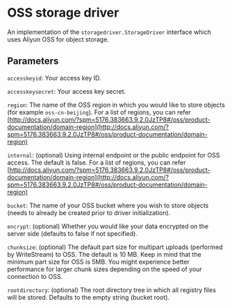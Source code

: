 <!--GITHUB
page_title: OSS storage driver
page_description: Explains how to use the OSS storage drivers
page_keywords: registry, service, driver, images, storage, OSS
IGNORES-->

# OSS storage driver

An implementation of the `storagedriver.StorageDriver` interface which uses Aliyun OSS for object storage.

## Parameters

`accesskeyid`: Your access key ID.

`accesskeysecret`: Your access key secret.

`region`: The name of the OSS region in which you would like to store objects (for example `oss-cn-beijing`). For a list of regions, you can refer [http://docs.aliyun.com/?spm=5176.383663.9.2.0JzTP8#/oss/product-documentation/domain-region](http://docs.aliyun.com/?spm=5176.383663.9.2.0JzTP8#/oss/product-documentation/domain-region)

`internal`: (optional) Using internal endpoint or the public endpoint for OSS access. The default is false. For a list of regions, you can refer [http://docs.aliyun.com/?spm=5176.383663.9.2.0JzTP8#/oss/product-documentation/domain-region](http://docs.aliyun.com/?spm=5176.383663.9.2.0JzTP8#/oss/product-documentation/domain-region)

`bucket`: The name of your OSS bucket where you wish to store objects (needs to already be created prior to driver initialization).

`encrypt`: (optional) Whether you would like your data encrypted on the server side (defaults to false if not specified).

`chunksize`: (optional) The default part size for multipart uploads (performed by WriteStream) to OSS. The default is 10 MB. Keep in mind that the minimum part size for OSS is 5MB. You might experience better performance for larger chunk sizes depending on the speed of your connection to OSS.

`rootdirectory`: (optional) The root directory tree in which all registry files will be stored. Defaults to the empty string (bucket root).
